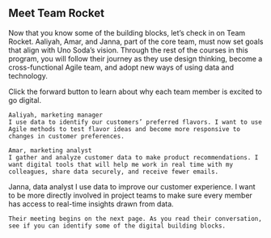 ## Meet Team Rocket

Now that you know some of the building blocks, let’s check in on Team Rocket. Aaliyah, Amar, and Janna, part of the core team, must now set goals that align with Uno Soda’s vision. Through the rest of the courses in this program, you will follow their journey as they use design thinking, become a cross-functional Agile team, and adopt new ways of using data and technology.

Click the forward button to learn about why each team member is excited to go digital.
```
Aaliyah, marketing manager
I use data to identify our customers’ preferred flavors. I want to use Agile methods to test flavor ideas and become more responsive to changes in customer preferences.

```

```
Amar, marketing analyst
I gather and analyze customer data to make product recommendations. I want digital tools that will help me work in real time with my colleagues, share data securely, and receive fewer emails.
```
Janna, data analyst
I use data to improve our customer experience. I want to be more directly involved in project teams to make sure every member has access to real-time insights drawn from data.

```
Their meeting begins on the next page. As you read their conversation, see if you can identify some of the digital building blocks.

